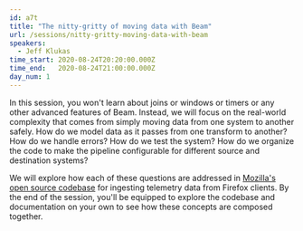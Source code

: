 ```yaml
---
id: a7t
title: "The nitty-gritty of moving data with Beam"
url: /sessions/nitty-gritty-moving-data-with-beam
speakers:
  - Jeff Klukas
time_start: 2020-08-24T20:20:00.000Z
time_end:   2020-08-24T21:00:00.000Z
day_num: 1
---
```


In this session, you won't learn about joins or windows or timers or any other advanced features of Beam. Instead, we will focus on the real-world complexity that comes from simply moving data from one system to another safely. How do we model data as it passes from one transform to another? How do we handle errors? How do we test the system? How do we organize the code to make the pipeline configurable for different source and destination systems?

We will explore how each of these questions are addressed in [Mozilla's open source codebase](https://github.com/mozilla/gcp-ingestion) for ingesting telemetry data from Firefox clients. By the end of the session, you'll be equipped to explore the codebase and documentation on your own to see how these concepts are composed together.
